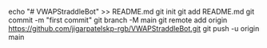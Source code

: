 echo "# VWAPStraddleBot" >> README.md
git init
git add README.md
git commit -m "first commit"
git branch -M main
git remote add origin https://github.com/jigarpatelskp-rgb/VWAPStraddleBot.git
git push -u origin main